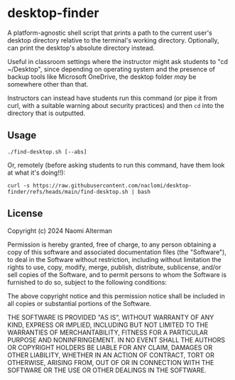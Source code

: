 # desktop-finder
A platform-agnostic shell script that prints a path to the current user's
desktop directory relative to the terminal's working directory. Optionally,
can print the desktop's absolute directory instead.

Useful in classroom settings where the instructor might ask students to "cd
~/Desktop", since depending on operating system and the presence of backup
tools like Microsoft OneDrive, the desktop folder _may_ be somewhere other
than that.

Instructors can instead have students run this command (or pipe it from curl,
with a suitable warning about security practices) and then `cd` into the
directory that is outputted.

## Usage

```
./find-desktop.sh [--abs]
```

Or, remotely (before asking students to run this command, have them look at
what it's doing!!):

```
curl -s https://raw.githubusercontent.com/naclomi/desktop-finder/refs/heads/main/find-desktop.sh | bash
```

## License

Copyright (c) 2024 Naomi Alterman

Permission is hereby granted, free of charge, to any person obtaining a copy
of this software and associated documentation files (the "Software"), to deal
in the Software without restriction, including without limitation the rights
to use, copy, modify, merge, publish, distribute, sublicense, and/or sell
copies of the Software, and to permit persons to whom the Software is
furnished to do so, subject to the following conditions:

The above copyright notice and this permission notice shall be included in all
copies or substantial portions of the Software.

THE SOFTWARE IS PROVIDED "AS IS", WITHOUT WARRANTY OF ANY KIND, EXPRESS OR
IMPLIED, INCLUDING BUT NOT LIMITED TO THE WARRANTIES OF MERCHANTABILITY,
FITNESS FOR A PARTICULAR PURPOSE AND NONINFRINGEMENT. IN NO EVENT SHALL THE
AUTHORS OR COPYRIGHT HOLDERS BE LIABLE FOR ANY CLAIM, DAMAGES OR OTHER
LIABILITY, WHETHER IN AN ACTION OF CONTRACT, TORT OR OTHERWISE, ARISING FROM,
OUT OF OR IN CONNECTION WITH THE SOFTWARE OR THE USE OR OTHER DEALINGS IN THE
SOFTWARE.